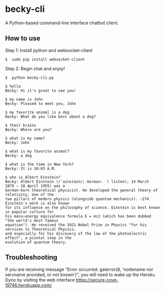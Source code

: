 # becky-cli
A Python-based command-line interface chatbot client.

## How to use
Step 1: Install python and websocket-client
```{r, engine='bash'}
$  sudo pip install websocket-client
```

Step 2: Begin chat and enjoy!

```{r, engine='bash'}
$  python becky-cli.py 
```

```
$ hello
Becky: Hi it's great to see you!

$ my name is John
Becky: Pleased to meet you, John

$ my favorite animal is a dog
Becky: What do you like best about a dog?

$ their brains
Becky: Where are you?

$ what is my name?
Becky: John

$ what is my favorite animal?
Becky: a dog

$ what is the time in New York?
Becky: It is 10:03 A.M.

$ who is Albert Einstein?
Becky: Albert Einstein (/ˈaɪnstaɪn/; German:  ( listen); 14 March 1879 – 18 April 1955) was a 
German-born theoretical physicist. He developed the general theory of relativity, one of the 
two pillars of modern physics (alongside quantum mechanics). :274 Einstein's work is also known 
for its influence on the philosophy of science. Einstein is best known in popular culture for 
his mass–energy equivalence formula E = mc2 (which has been dubbed "the world's most famous 
equation"). He received the 1921 Nobel Prize in Physics "for his services to Theoretical Physics, 
and especially for his discovery of the law of the photoelectric effect", a pivotal step in the 
evolution of quantum theory.

```


## Troubleshooting
If you are receiving message "Error occurred: gaierror(8, 'nodename nor servname provided, or not known')", you will need to wake up the Heroku Dyno by visiting the web interface https://secure-cove-19746.herokuapp.com/